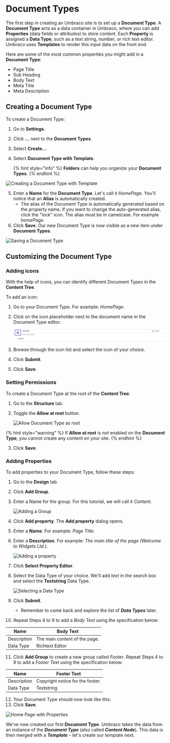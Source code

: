 # Document Types

The first step in creating an Umbraco site is to set up a **Document Type**. A **Document Type** acts as a data container in Umbraco, where you can add **Properties** (data fields or attributes) to store content. Each **Property** is assigned a **Data Type**, such as a text string, number, or rich text editor. Umbraco uses **Templates** to render this input data on the front end.

Here are some of the most common properties you might add in a **Document Type**:

* Page Title
* Sub Heading
* Body Text
* Meta Title
* Meta Description

## Creating a Document Type

To create a Document Type:

1. Go to **Settings**.
2. Click **...** next to the **Document Types**.
3. Select **Create...**
4.  Select **Document Type with Template**.

    {% hint style="info" %}
    **Folders** can help you organize your **Document Types**.
    {% endhint %}

![Creating a Document Type with Template](images/creating-a-document-type.png)

5. Enter a **Name** for the **Document Type**. Let's call it _HomePage_. You'll notice that an **Alias** is automatically created.
   * The alias of the Document Type is automatically generated based on the property name. If you want to change the auto-generated alias, click the "lock" icon. The alias must be in camelcase. For example _homePage_.
6. Click **Save**. Our new Document Type is now visible as a new item under **Document Types**.

![Saving a Document Type](images/saving-a-document-type.png)

## Customizing the Document Type

### Adding icons

With the help of icons, you can identify different Document Types in the **Content Tree**.

To add an icon:

1. Go to your Document Type. For example: _HomePage_.
2. Click on the icon placeholder next to the document name in the Document Type editor.

    ![Selecting an icon](../../.gitbook/assets/selecting-an-icon.png)

3. Browse through the icon list and select the icon of your choice.
4. Click **Submit**.
5. Click **Save**.

### Setting Permissions

To create a Document Type at the root of the **Content Tree**:

1. Go to the **Structure** tab.
2.  Toggle the **Allow at root** button.

    ![Allow Document Type as root](images/allow-document-type-as-root.png)

{% hint style="warning" %}
If **Allow at root** is not enabled on the **Document Type**, you cannot create any content on your site.
{% endhint %}

3. Click **Save**.

### Adding Properties

To add properties to your Document Type, follow these steps:

1. Go to the **Design** tab.
2. Click **Add Group**.
3.  Enter a Name for the group. For this tutorial, we will call it _Content_.

    ![Adding a Group](images/add-group-document-type.png)
4. Click **Add property**. The **Add property** dialog opens.
5. Enter a **Name**. For example: _Page Title_.
6.  Enter a **Description**. For example: _The main title of the page (Welcome to Widgets Ltd.)_.

    ![Adding a property](images/creating-our-pagetitle-property.png)
7. Click **Select Property Editor**.
8.  Select the Data Type of your choice. We'll add _text_ in the search box and select the **Textstring** Data Type.

    ![Selecting a Data Type](images/selecting-textstring-data-type.png)
9. Click **Submit**.
   * Remember to come back and explore the list of _**Data Types**_ later.
10. Repeat Steps 4 to 9 to add a _Body Text_ using the specification below:

| Name        | Body Text                     |
| ----------- | ----------------------------- |
| Description | The main content of the page. |
| Data Type   | Richtext Editor               |

11. Click **Add Group** to create a new group called _Footer_. Repeat Steps 4 to 9 to add a _Footer Text_ using the specification below:

| Name        | Footer Text                      |
| ----------- | -------------------------------- |
| Description | Copyright notice for the footer. |
| Data Type   | Textstring                       |

12. Your Document Type should now look like this:
13. Click **Save**.

![Home Page with Properties](images/homepage-document-type-with-properties.png)

We’ve now created our first **Document Type**. Umbraco takes the data from an instance of the _**Document Type**_ (also called _**Content Node**_). This data is then merged with a _**Template**_ – let's create our template next.
